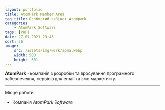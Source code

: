 ```yaml
---
layout: portfolio
title: AtomPark Member Area
tag_title: Особистий кабінет Atompark
categories:
    - AtomPark Software
tags: [PHP]
date: 27.05.2021 23:45
sort: 56
image: 
    src: /assets/img/work/apma.webp 
    width: 500
    height: 301
---
```


**AtomPark** - компанія з розробки та просування програмного забезпечення, сервісів для email та смс маркетингу.

---

Місце роботи

* Компанія _AtomPark Software_

